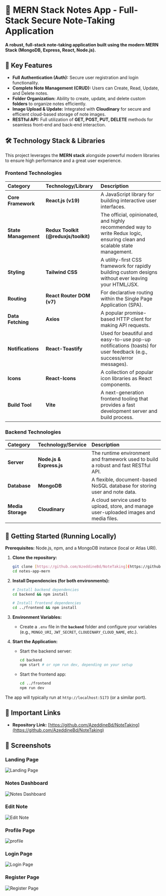 # 📝 MERN Stack Notes App - Full-Stack Secure Note-Taking Application

**A robust, full-stack note-taking application built using the modern MERN Stack (MongoDB, Express, React, Node.js).**

## 🌟 Key Features

- **Full Authentication (Auth):** Secure user registration and login functionality.
- **Complete Note Management (CRUD):** Users can Create, Read, Update, and Delete notes.
- **Folder Organization:** Ability to create, update, and delete custom **folders** to organize notes efficiently.
- **Image Upload & Update:** Integrated with **Cloudinary** for secure and efficient cloud-based storage of note images.
- **RESTful API:** Full utilization of **GET, POST, PUT, DELETE** methods for seamless front-end and back-end interaction.

## 🛠️ Technology Stack & Libraries

This project leverages the **MERN stack** alongside powerful modern libraries to ensure high performance and a great user experience.

### Frontend Technologies

| Category             | Technology/Library                   | Description                                                                                                               |
| :------------------- | :----------------------------------- | :------------------------------------------------------------------------------------------------------------------------ |
| **Core Framework**   | **React.js (v19)**                   | A JavaScript library for building interactive user interfaces.                                                            |
| **State Management** | **Redux Toolkit (@reduxjs/toolkit)** | The official, opinionated, and highly recommended way to write Redux logic, ensuring clean and scalable state management. |
| **Styling**          | **Tailwind CSS**                     | A utility-first CSS framework for rapidly building custom designs without ever leaving your HTML/JSX.                     |
| **Routing**          | **React Router DOM (v7)**            | For declarative routing within the Single Page Application (SPA).                                                         |
| **Data Fetching**    | **Axios**                            | A popular promise-based HTTP client for making API requests.                                                              |
| **Notifications**    | **React-Toastify**                   | Used for beautiful and easy-to-use pop-up notifications (toasts) for user feedback (e.g., success/error messages).        |
| **Icons**            | **React-Icons**                      | A collection of popular icon libraries as React components.                                                               |
| **Build Tool**       | **Vite**                             | A next-generation frontend tooling that provides a fast development server and build process.                             |

### Backend Technologies

| Category          | Technology/Service       | Description                                                                             |
| :---------------- | :----------------------- | :-------------------------------------------------------------------------------------- |
| **Server**        | **Node.js & Express.js** | The runtime environment and framework used to build a robust and fast RESTful API.      |
| **Database**      | **MongoDB**              | A flexible, document-based NoSQL database for storing user and note data.               |
| **Media Storage** | **Cloudinary**           | A cloud service used to upload, store, and manage user-uploaded images and media files. |

## 🚀 Getting Started (Running Locally)

**Prerequisites:** Node.js, npm, and a MongoDB instance (local or Atlas URI).

1.  **Clone the repository:**
    ```bash
    git clone [https://github.com/AzeddineBd/NoteTaking](https://github.com/AzeddineBd/NoteTaking)
    cd notes-app-mern
    ```
2.  **Install Dependencies (for both environments):**

    ```bash
    # Install backend dependencies
    cd backend && npm install

    # Install frontend dependencies
    cd ../frontend && npm install
    ```

3.  **Environment Variables:**
    - Create a `.env` file in the **`backend`** folder and configure your variables (e.g., `MONGO_URI`, `JWT_SECRET`, `CLOUDINARY_CLOUD_NAME`, etc.).
4.  **Start the Application:**
    - Start the backend server:
      ```bash
      cd backend
      npm start # or npm run dev, depending on your setup
      ```
    - Start the frontend app:
      ```bash
      cd ../frontend
      npm run dev
      ```

The app will typically run at `http://localhost:5173` (or a similar port).

## 🔗 Important Links

- **Repository Link:** [https://github.com/AzeddineBd/NoteTaking](https://github.com/AzeddineBd/NoteTaking)

## 📸 Screenshots

### Landing Page

![Landing Page](https://github.com/AzeddineBd/NoteTaking/blob/main/frontend/public/screenshots/landingPage.png)

### Notes Dashboard

![Notes Dashboard](https://github.com/AzeddineBd/NoteTaking/blob/main/frontend/public/screenshots/dashboard.png)

### Edit Note

![Edit Note](https://github.com/AzeddineBd/NoteTaking/blob/main/frontend/public/screenshots/editNote.png)

### Profile Page

![profile](https://github.com/AzeddineBd/NoteTaking/blob/main/frontend/public/screenshots/profile.png)

### Login Page

![Login Page](https://github.com/AzeddineBd/NoteTaking/blob/main/frontend/public/screenshots/login.png)

### Register Page

![Register Page](https://github.com/AzeddineBd/NoteTaking/blob/main/frontend/public/screenshots/register.png)
